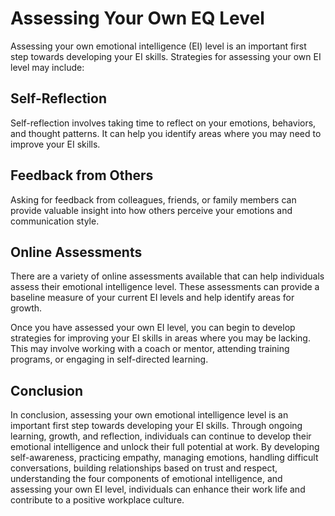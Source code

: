# Assessing Your Own EQ Level

Assessing your own emotional intelligence (EI) level is an important first step towards developing your EI skills. Strategies for assessing your own EI level may include:

## Self-Reflection

Self-reflection involves taking time to reflect on your emotions, behaviors, and thought patterns. It can help you identify areas where you may need to improve your EI skills.

## Feedback from Others

Asking for feedback from colleagues, friends, or family members can provide valuable insight into how others perceive your emotions and communication style.

## Online Assessments

There are a variety of online assessments available that can help individuals assess their emotional intelligence level. These assessments can provide a baseline measure of your current EI levels and help identify areas for growth.

Once you have assessed your own EI level, you can begin to develop strategies for improving your EI skills in areas where you may be lacking. This may involve working with a coach or mentor, attending training programs, or engaging in self-directed learning.

Conclusion
----------

In conclusion, assessing your own emotional intelligence level is an important first step towards developing your EI skills. Through ongoing learning, growth, and reflection, individuals can continue to develop their emotional intelligence and unlock their full potential at work. By developing self-awareness, practicing empathy, managing emotions, handling difficult conversations, building relationships based on trust and respect, understanding the four components of emotional intelligence, and assessing your own EI level, individuals can enhance their work life and contribute to a positive workplace culture.
